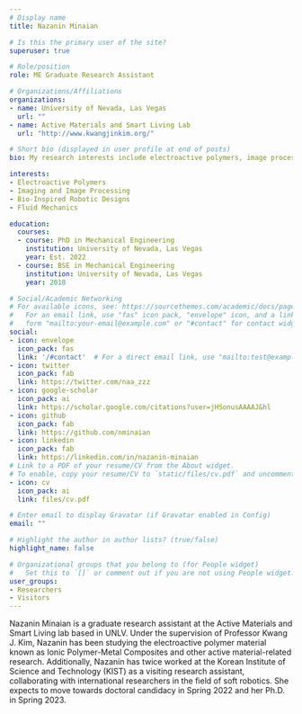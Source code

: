 ```yaml
---
# Display name
title: Nazanin Minaian

# Is this the primary user of the site?
superuser: true

# Role/position
role: ME Graduate Research Assistant

# Organizations/Affiliations
organizations:
- name: University of Nevada, Las Vegas
  url: ""
- name: Active Materials and Smart Living Lab
  url: "http://www.kwangjinkim.org/"

# Short bio (displayed in user profile at end of posts)
bio: My research interests include electroactive polymers, image processing, bio-inspired robotic designs.

interests:
- Electroactive Polymers
- Imaging and Image Processing
- Bio-Inspired Robotic Designs
- Fluid Mechanics

education:
  courses:
  - course: PhD in Mechanical Engineering
    institution: University of Nevada, Las Vegas
    year: Est. 2022
  - course: BSE in Mechanical Engineering
    institution: University of Nevada, Las Vegas
    year: 2018

# Social/Academic Networking
# For available icons, see: https://sourcethemes.com/academic/docs/page-builder/#icons
#   For an email link, use "fas" icon pack, "envelope" icon, and a link in the
#   form "mailto:your-email@example.com" or "#contact" for contact widget.
social:
- icon: envelope
  icon_pack: fas
  link: '/#contact'  # For a direct email link, use "mailto:test@example.org".
- icon: twitter
  icon_pack: fab
  link: https://twitter.com/naa_zzz
- icon: google-scholar
  icon_pack: ai
  link: https://scholar.google.com/citations?user=jHSonusAAAAJ&hl
- icon: github
  icon_pack: fab
  link: https://github.com/nminaian
- icon: linkedin
  icon_pack: fab
  link: https://linkedin.com/in/nazanin-minaian
# Link to a PDF of your resume/CV from the About widget.
# To enable, copy your resume/CV to `static/files/cv.pdf` and uncomment the lines below.
- icon: cv
  icon_pack: ai
  link: files/cv.pdf

# Enter email to display Gravatar (if Gravatar enabled in Config)
email: ""

# Highlight the author in author lists? (true/false)
highlight_name: false

# Organizational groups that you belong to (for People widget)
#   Set this to `[]` or comment out if you are not using People widget.
user_groups:
- Researchers
- Visitors
---
```


Nazanin Minaian is a graduate research assistant at the Active Materials and Smart Living lab based in UNLV. Under the supervision of Professor Kwang J. Kim, Nazanin has been studying the electroactive polymer material known as Ionic Polymer-Metal Composites and other active material-related research. Additionally, Nazanin has twice worked at the Korean Institute of Science and Technology (KIST) as a visiting research assistant, collaborating with international researchers in the field of soft robotics. She expects to move towards doctoral candidacy in Spring 2022 and her Ph.D. in Spring 2023.
